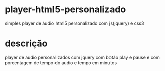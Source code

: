 # player-html5-personalizado
simples player de áudio html5 personalizado com js(jquery) e css3 

# descrição 
player de audio personalizados com jquery com botão play e pause e com porcentagem de tempo do audio e tempo em minutos

